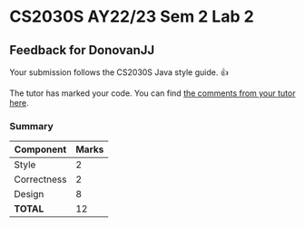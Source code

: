 # CS2030S AY22/23 Sem 2 Lab 2
## Feedback for DonovanJJ
Your submission follows the CS2030S Java style guide. :+1:

The tutor has marked your code. You can find [the comments from your tutor here](https://www.github.com/nus-cs2030s-2223-s2/lab2-DonovanJJ/commit/b77088ef73ddfbc8fb6d574ac623abd9ae5a88ca).
### Summary

| Component | Marks |
|-----------|-------|
| Style | 2 |
| Correctness | 2 |
| Design | 8 |
| **TOTAL** | 12 |
